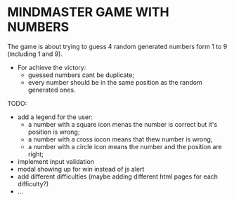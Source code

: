 # MINDMASTER GAME WITH NUMBERS

The game is about trying to guess 4 random generated numbers form 1 to 9 (including 1 and 9).

- For achieve the victory:
  - guessed numbers cant be duplicate;
  - every number should be in the same position as the random generated ones.

TODO:

- add a legend for the user:
  - a number with a square icon menas the number is correct but it's position is wrong;
  - a number with a cross iocon means that thew number is wrong;
  - a number with a circle icon means the number and the position are right;
- implement input validation
- modal showing up for win instead of js alert
- add different difficulties (maybe adding different html pages for each difficulty?)
- ...
